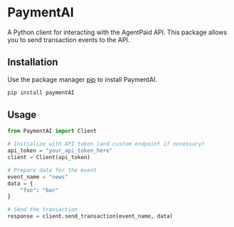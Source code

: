 # PaymentAI

A Python client for interacting with the AgentPaid API. This package allows you to send transaction events to the API.

## Installation

Use the package manager [pip](https://pip.pypa.io/en/stable/) to install PaymentAI.

```bash
pip install paymentAI
```

## Usage

```python
from PaymentAI import Client

# Initialize with API token (and custom endpoint if necessary)
api_token = "your_api_token_here"
client = Client(api_token)

# Prepare data for the event
event_name = "news"
data = {
    "foo": "bar"
}

# Send the transaction
response = client.send_transaction(event_name, data)
```
